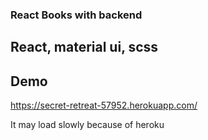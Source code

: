 ### React Books with backend

## React, material ui, scss

## Demo
https://secret-retreat-57952.herokuapp.com/

It may load slowly because of heroku
